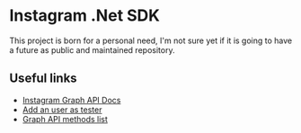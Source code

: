 # Instagram .Net SDK

This project is born for a personal need, I'm not sure yet if it is going to have a future as public and maintained repository.

## Useful links
* [Instagram Graph API Docs](https://developers.facebook.com/docs/instagram-api)
* [Add an user as tester](https://developers.facebook.com/docs/instagram-basic-display-api/getting-started)
* [Graph API methods list](https://developers.facebook.com/docs/instagram-basic-display-api/reference)
